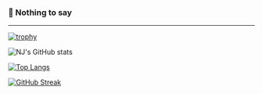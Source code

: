 ### 👋 Nothing to say




-----------------------------------------------------------------------------------------------------
[![trophy](https://github-profile-trophy.vercel.app/?username=teddybran&theme=nord&title=MultipleLang,Organizations,Joined2020,Repo,PR)](https://github.com/ryo-ma/github-profile-trophy)

![NJ's GitHub stats](https://github-readme-stats.vercel.app/api?username=teddybran&show_icons=true&theme=tokyonight)

[![Top Langs](https://github-readme-stats.vercel.app/api/top-langs/?username=teddybran&layout=compact&langs_count=8&theme=tokyonight)](https://github.com/anuraghazra/github-readme-stats)

[![GitHub Streak](http://github-readme-streak-stats.herokuapp.com?user=teddybran&theme=tokyonight&hide_border=true&date_format=M%20j%5B%2C%20Y%5D)](https://git.io/streak-stats)
